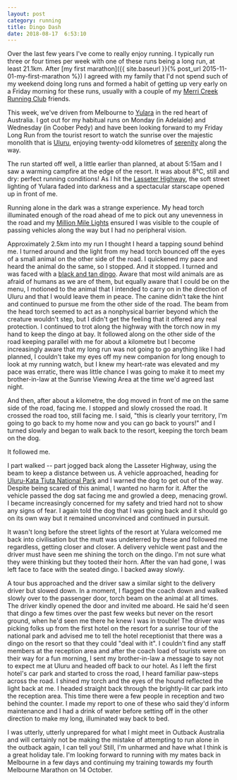 ```yaml
---
layout: post
category: running
title: Dingo Dash
date: 2018-08-17  6:53:10
---
```


Over the last few years I've come to really enjoy running. I typically run three
or four times per week with one of these runs being a long run, at least 21.1km.
After [my first marathon]({{ site.baseurl }}{% post_url 2015-11-01-my-first-marathon %}) I agreed with
my family that I'd not spend such of my weekend doing long runs and formed a
habit of getting up very early on a Friday morning for these runs, usually with
a couple of my [Merri Creek Running Club](http://merricreekrunning.club/)
friends.

This week, we've driven from Melbourne to
[Yulara](https://en.wikipedia.org/wiki/Yulara,_Northern_Territory) in the red
heart of Australia. I got out for my habitual runs on Monday (in Adelaide) and
Wednesday (in Coober Pedy) and have been looking forward to my Friday Long Run
from the tourist resort to watch the sunrise over the majestic monolith that is
[Uluru](https://en.wikipedia.org/wiki/Uluru), enjoying twenty-odd kilometres of
[serenity](https://en.wikipedia.org/wiki/The_Castle_(1997_Australian_film))
along the way.

The run started off well, a little earlier than planned, at about 5:15am and I
saw a warming campfire at the edge of the resort. It was about 8&deg;C, still
and dry: perfect running conditions! As I hit the [Lasseter
Highway](https://en.wikipedia.org/wiki/Lasseter_Highway), the soft street
lighting of Yulara faded into darkness and a spectacular starscape opened up in
front of me.

Running alone in the dark was a strange experience. My head torch illuminated
enough of the road ahead of me to pick out any unevenness in the road and my
[Million Mile Lights](https://www.batteryfree.co.uk/) ensured I was visible to
the couple of passing vehicles along the way but I had no peripheral vision.

Approximately 2.5km into my run I thought I heard a tapping sound behind me. I
turned around and the light from my head torch bounced off the eyes of a small
animal on the other side of the road. I quickened my pace and heard the animal
do the same, so I stopped. And it stopped. I turned and was faced with a [black
and tan dingo](https://en.wikipedia.org/wiki/Dingo). Aware that most wild
animals are as afraid of humans as we are of them, but equally aware that I
could be on the menu, I motioned to the animal that I intended to carry on in
the direction of Uluru and that I would leave them in peace. The canine didn't
take the hint and continued to pursue me from the other side of the road. The
beam from the head torch seemed to act as a nonphysical barrier beyond which the
creature wouldn't step, but I didn't get the feeling that it offered any real
protection. I continued to trot along the highway with the torch now in my hand
to keep the dingo at bay. It followed along on the other side of the road
keeping parallel with me for about a kilometre but I become increasingly aware
that my long run was not going to go anything like I had planned, I couldn't
take my eyes off my new companion for long enough to look at my running watch,
but I knew my heart-rate was elevated and my pace was erratic, there was little
chance I was going to make it to meet my brother-in-law at the Sunrise Viewing
Area at the time we'd agreed last night.

And then, after about a kilometre, the dog moved in front of me on the same side
of the road, facing me. I stopped and slowly crossed the road. It crossed the
road too, still facing me. I said, "this is clearly your territory, I'm going to
go back to my home now and you can go back to yours!" and I turned slowly and
began to walk back to the resort, keeping the torch beam on the dog.

It followed me.

I part walked -- part jogged back along the Lasseter Highway, using the beam to
keep a distance between us. A vehicle approached, heading for [Uluru-Kata Tjuta
National Park](https://parksaustralia.gov.au/uluru/) and I warned the dog to get
out of the way. Despite being scared of this animal, I wanted no harm for it.
After the vehicle passed the dog sat facing me and growled a deep, menacing
growl. I became increasingly concerned for my safety and tried hard not to show
any signs of fear. I again told the dog that I was going back and it should go
on its own way but it remained unconvinced and continued in pursuit.

It wasn't long before the street lights of the resort at Yulara welcomed me back
into civilisation but the mutt was undeterred by these and followed me
regardless, getting closer and closer. A delivery vehicle went past and the
driver must have seen me shining the torch on the dingo. I'm not sure what they
were thinking but they tooted their horn. After the van had gone, I was left
face to face with the seated dingo. I backed away slowly.

A tour bus approached and the driver saw a similar sight to the delivery driver
but slowed down. In a moment, I flagged the coach down and walked slowly over to
the passenger door, torch beam on the animal at all times. The driver kindly
opened the door and invited me aboard. He said he'd seen that dingo a few times
over the past few weeks but never on the resort ground, when he'd seen me there
he knew I was in trouble! The driver was picking folks up from the first hotel
on the resort for a sunrise tour of the national park and advised me to tell the
hotel receptionist that there was a dingo on the resort so that they could "deal
with it". I couldn't find any staff members at the reception area and after the
coach load of tourists were on their way for a fun morning, I sent my
brother-in-law a message to say not to expect me at Uluru and headed off back to
our hotel. As I left the first hotel's car park and started to cross the road, I
heard familiar paw-steps across the road. I shined my torch and the eyes of the
hound reflected the light back at me. I headed straight back through the
brightly-lit car park into the reception area. This time there were a few people
in reception and two behind the counter. I made my report to one of these who
said they'd inform maintenance and I had a drink of water before setting off in
the other direction to make my long, illuminated way back to bed.

I was utterly, utterly unprepared for what I might meet in Outback Australia and
will certainly not be making the mistake of attempting to run alone in the
outback again, I can tell you! Still, I'm unharmed and have what I think is a
great holiday tale. I'm looking forward to running with my mates back in
Melbourne in a few days and continuing my training towards my fourth Melbourne
Marathon on 14 October.
